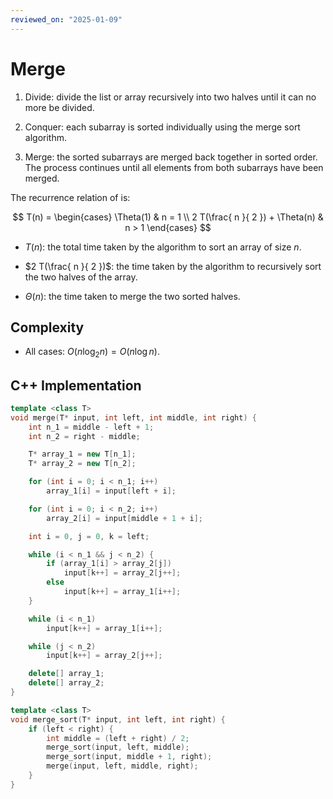 ```yaml
---
reviewed_on: "2025-01-09"
---
```


# Merge

1. Divide: divide the list or array recursively into two halves until it can no more be divided.

2. Conquer: each subarray is sorted individually using the merge sort algorithm.

3. Merge: the sorted subarrays are merged back together in sorted order. The process continues until all elements from both subarrays have been merged.

The recurrence relation of is:

$$
T(n) =
\begin{cases}
	\Theta(1)                        & n = 1 \\
	2 T(\frac{ n }{ 2 }) + \Theta(n) & n > 1
\end{cases}
$$

- $T(n)$: the total time taken by the algorithm to sort an array of size $n$.

- $2 T(\frac{ n }{ 2 })$: the time taken by the algorithm to recursively sort the two halves of the array.

- $\Theta(n)$: the time taken to merge the two sorted halves.

## Complexity

- All cases: $O(n \log_2 n) = O(n \log n)$.

## C++ Implementation

```c++
template <class T>
void merge(T* input, int left, int middle, int right) {
	int n_1 = middle - left + 1;
	int n_2 = right - middle;

	T* array_1 = new T[n_1];
	T* array_2 = new T[n_2];

	for (int i = 0; i < n_1; i++)
		array_1[i] = input[left + i];

	for (int i = 0; i < n_2; i++)
		array_2[i] = input[middle + 1 + i];

	int i = 0, j = 0, k = left;

	while (i < n_1 && j < n_2) {
		if (array_1[i] > array_2[j])
			input[k++] = array_2[j++];
		else
			input[k++] = array_1[i++];
	}

	while (i < n_1)
		input[k++] = array_1[i++];

	while (j < n_2)
		input[k++] = array_2[j++];

	delete[] array_1;
	delete[] array_2;
}

template <class T>
void merge_sort(T* input, int left, int right) {
	if (left < right) {
		int middle = (left + right) / 2;
		merge_sort(input, left, middle);
		merge_sort(input, middle + 1, right);
		merge(input, left, middle, right);
	}
}
```
